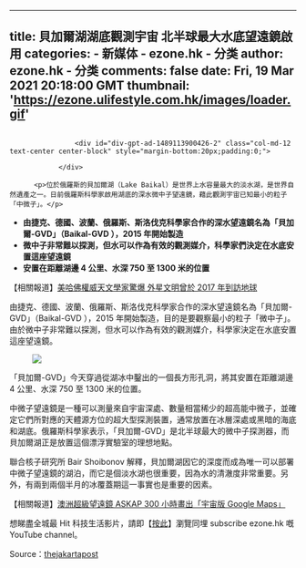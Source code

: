 
---
title: 貝加爾湖湖底觀測宇宙  北半球最大水底望遠鏡啟用
categories: 
    - 新媒体
    - ezone.hk - 分类
author: ezone.hk - 分类
comments: false
date: Fri, 19 Mar 2021 20:18:00 GMT
thumbnail: 'https://ezone.ulifestyle.com.hk/images/loader.gif'
---

<div>   
<figure><a class="photoSwipe" data-href="https://resource01-proxy.ulifestyle.com.hk/res/v3/image/content/2910000/2911487/000_94W3XV_1024.jpg" data-photoindex="0" onclick="showPhotoSwipe($(this));return false;" href="https://ezone.ulifestyle.com.hk/article/undefined"> <img alt src="https://ezone.ulifestyle.com.hk/images/loader.gif" data-src="https://resource01-proxy.ulifestyle.com.hk/res/v3/image/content/2910000/2911487/000_94W3XV_1024.jpg" class="img-responsive" style="margin-left:auto;margin-right:auto" referrerpolicy="no-referrer"></a></figure>
          
          
                    <div id="div-gpt-ad-1489113900426-2" class="col-md-12 text-center center-block" style="margin-bottom:20px;padding:0;">
                    
                </div>

          <p>位於俄羅斯的貝加爾湖（Lake Baikal）是世界上水容量最大的淡水湖，是世界自然遺產之一。日前俄羅斯科學家啟用湖底的深水微中子望遠鏡，藉此觀測宇宙已知最小的粒子「中微子」。</p> 
<ul> 
 <li><strong>由捷克、德國、波蘭、俄羅斯、斯洛伐克科學家合作的深水望遠鏡名為「貝加爾-GVD」（Baikal-GVD ），2015 年開始製造</strong></li> 
 <li><strong>微中子非常難以探測，但水可以作為有效的觀測媒介，科學家們決定在水底安置這座望遠鏡</strong></li> 
 <li><strong>安置在距離湖邊 4 公里、水深 750 至 1300 米的位置</strong></li> 
</ul> 
<p>【相關報道】<a target="_blank" href="https://ezone.ulifestyle.com.hk/article/2875382/%E7%BE%8E%E5%93%88%E4%BD%9B%E6%AC%8A%E5%A8%81%E5%A4%A9%E6%96%87%E5%AD%B8%E5%AE%B6%E9%A9%9A%E7%88%86%20%E5%A4%96%E6%98%9F%E6%96%87%E6%98%8E%E6%9B%BE%E6%96%BC%202017%20%E5%B9%B4%E5%88%B0%E8%A8%AA%E5%9C%B0%E7%90%83">美哈佛權威天文學家驚爆 外星文明曾於 2017 年到訪地球</a></p> 
<p>由捷克、德國、波蘭、俄羅斯、斯洛伐克科學家合作的深水望遠鏡名為「貝加爾-GVD」（Baikal-GVD ），2015 年開始製造，目的是要觀察最小的粒子「微中子」。由於微中子非常難以探測，但水可以作為有效的觀測媒介，科學家決定在水底安置這座望遠鏡。</p> 
<p></p><figure itemprop="associatedMedia" itemscope itemtype="http://schema.org/ImageObject"><a class="photoSwipe" data-href="https://resource01-proxy.ulifestyle.com.hk/res/v3/image/content/2910000/2911487/2021_600.jpg" data-photoindex="1" onclick="showPhotoSwipe($(this));return false;" href="https://ezone.ulifestyle.com.hk/article/undefined"><img class="img-responsive" src="https://ezone.ulifestyle.com.hk/images/loader.gif" data-src="https://resource01-proxy.ulifestyle.com.hk/res/v3/image/content/2910000/2911487/2021_600.jpg" style="margin-left:auto;margin-right:auto" referrerpolicy="no-referrer"></a><figcaption></figcaption></figure><p></p> 
<p>「貝加爾-GVD」今天穿過從湖冰中鑿出的一個長方形孔洞，將其安置在距離湖邊 4 公里、水深 750 至 1300 米的位置。</p> 
<p>中微子望遠鏡是一種可以測量來自宇宙深處、數量相當稀少的超高能中微子，並確定它們所對應的天體源方位的超大型探測裝置，通常放置在冰層深處或黑暗的海底和湖底。俄羅斯科學家表示，「貝加爾-GVD」是北半球最大的微中子探測器，而貝加爾湖正是放置這個漂浮實驗室的理想地點。</p> 
<p>聯合核子研究所 Bair Shoibonov 解釋，貝加爾湖因它的深度而成為唯一可以部署中微子望遠鏡的湖泊，而它是個淡水湖也很重要，因為水的清澈度非常重要。另外，有兩到兩個半月的冰覆蓋期這一事實也是重要的因素。</p> 
<p>【相關報道】<a target="_blank" href="https://ezone.ulifestyle.com.hk/article/2818181/%E6%BE%B3%E6%B4%B2%E8%B6%85%E7%B4%9A%E6%9C%9B%E9%81%A0%E9%8F%A1%20ASKAP%20300%20%E5%B0%8F%E6%99%82%E7%95%AB%E5%87%BA%E3%80%8C%E5%AE%87%E5%AE%99%E7%89%88%20Google%20Maps%E3%80%8D">澳洲超級望遠鏡 ASKAP 300 小時畫出「宇宙版 Google Maps」</a></p> 
<p>想睇盡全城最 Hit 科技生活影片，請即【<a href="https://bit.ly/2Ir6EzK">按此</a>】瀏覽同埋 subscribe ezone.hk 嘅 YouTube channel。</p> 
<p>Source：<a href="https://www.thejakartapost.com/life/2021/03/14/russia-deploys-giant-space-telescope-in-lake-baikal-.html">thejakartapost</a></p>          
                                
                              
</div>
            